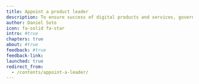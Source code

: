 ```yaml
---
title: Appoint a product leader
description: To ensure success of digital products and services, governments must appoint a leader by identifying and empowering a single product owner.
author: Daniel Soto
icon: fa-solid fa-star
intro: #true
chapters: true
about: #true
feedback: #true
feedback-link: 
launched: true
redirect_from:
  - /contents/appoint-a-leader/
---
```


